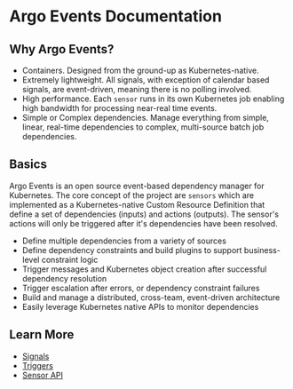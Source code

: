 # Argo Events Documentation

## Why Argo Events?
- Containers. Designed from the ground-up as Kubernetes-native.
- Extremely lightweight. All signals, with exception of calendar based signals, are event-driven, meaning there is no polling involved.
- High performance. Each `sensor` runs in its own Kubernetes job enabling high bandwidth for processing near-real time events.
- Simple or Complex dependencies. Manage everything from simple, linear, real-time dependencies to complex, multi-source batch job dependencies.

## Basics
Argo Events is an open source event-based dependency manager for Kubernetes. The core concept of the project are `sensors` which are implemented as a Kubernetes-native Custom Resource Definition that define a set of dependencies (inputs) and actions (outputs). The sensor's actions will only be triggered after it's dependencies have been resolved.
- Define multiple dependencies from a variety of sources
- Define dependency constraints and build plugins to support business-level constraint logic
- Trigger messages and Kubernetes object creation after successful dependency resolution
- Trigger escalation after errors, or dependency constraint failures
- Build and manage a distributed, cross-team, event-driven architecture
- Easily leverage Kubernetes native APIs to monitor dependencies

## Learn More
- [Signals](signal-guide.md)
- [Triggers](trigger-guide.md)
- [Sensor API](sensor-api.md)
